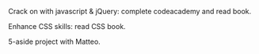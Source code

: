 Crack on with javascript & jQuery: complete codeacademy and read book.

Enhance CSS skills: read CSS book.

5-aside project with Matteo.
